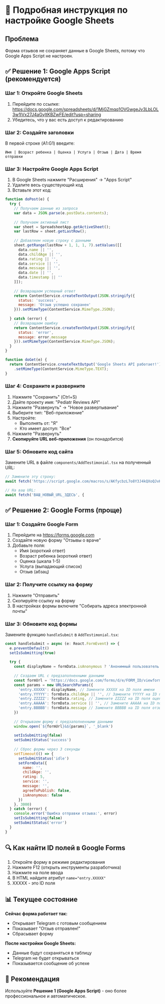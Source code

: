 # 🔧 Подробная инструкция по настройке Google Sheets

## Проблема
Форма отзывов не сохраняет данные в Google Sheets, потому что Google Apps Script не настроен.

## ✅ Решение 1: Google Apps Script (рекомендуется)

### Шаг 1: Откройте Google Sheets
1. Перейдите по ссылке: https://docs.google.com/spreadsheets/d/1MjGZmqq1OVGwgeJv3LbLOL3w1IVx27J4aGyltKBZwFE/edit?usp=sharing
2. Убедитесь, что у вас есть доступ к редактированию

### Шаг 2: Создайте заголовки
В первой строке (A1:G1) введите:
```
Имя | Возраст ребенка | Оценка | Услуга | Отзыв | Дата | Время отправки
```

### Шаг 3: Настройте Google Apps Script
1. В Google Sheets нажмите "Расширения" → "Apps Script"
2. Удалите весь существующий код
3. Вставьте этот код:

```javascript
function doPost(e) {
  try {
    // Получаем данные из запроса
    var data = JSON.parse(e.postData.contents);
    
    // Получаем активный лист
    var sheet = SpreadsheetApp.getActiveSheet();
    var lastRow = sheet.getLastRow();
    
    // Добавляем новую строку с данными
    sheet.getRange(lastRow + 1, 1, 1, 7).setValues([[
      data.name || '',
      data.childAge || '',
      data.rating || '',
      data.service || '',
      data.message || '',
      data.date || '',
      data.timestamp || ''
    ]]);
    
    // Возвращаем успешный ответ
    return ContentService.createTextOutput(JSON.stringify({
      status: 'success',
      message: 'Отзыв успешно сохранен'
    })).setMimeType(ContentService.MimeType.JSON);
    
  } catch (error) {
    // Возвращаем ошибку
    return ContentService.createTextOutput(JSON.stringify({
      status: 'error',
      message: error.message
    })).setMimeType(ContentService.MimeType.JSON);
  }
}

function doGet(e) {
  return ContentService.createTextOutput('Google Sheets API работает!')
    .setMimeType(ContentService.MimeType.TEXT);
}
```

### Шаг 4: Сохраните и разверните
1. Нажмите "Сохранить" (Ctrl+S)
2. Дайте проекту имя: "Pediatr Reviews API"
3. Нажмите "Развернуть" → "Новое развертывание"
4. Выберите тип: "Веб-приложение"
5. Настройте:
   - Выполнять от: "Я"
   - Кто имеет доступ: "Все"
6. Нажмите "Развернуть"
7. **Скопируйте URL веб-приложения** (он понадобится)

### Шаг 5: Обновите код сайта
Замените URL в файле `components/AddTestimonial.tsx` на полученный URL:

```javascript
// Замените эту строку:
await fetch('https://script.google.com/macros/s/AKfycbzL7o8Y3J4kQXoQJvK3w1IVx27J4aGyltKBZwFE/exec', {

// На ваш URL:
await fetch('ВАШ_НОВЫЙ_URL_ЗДЕСЬ', {
```

## ✅ Решение 2: Google Forms (проще)

### Шаг 1: Создайте Google Form
1. Перейдите на https://forms.google.com
2. Создайте новую форму "Отзывы о враче"
3. Добавьте поля:
   - Имя (короткий ответ)
   - Возраст ребенка (короткий ответ)
   - Оценка (шкала 1-5)
   - Услуга (выпадающий список)
   - Отзыв (абзац)

### Шаг 2: Получите ссылку на форму
1. Нажмите "Отправить"
2. Скопируйте ссылку на форму
3. В настройках формы включите "Собирать адреса электронной почты"

### Шаг 3: Обновите код формы
Замените функцию `handleSubmit` в `AddTestimonial.tsx`:

```javascript
const handleSubmit = async (e: React.FormEvent) => {
  e.preventDefault()
  setIsSubmitting(true)
  
  try {
    const displayName = formData.isAnonymous ? 'Анонимный пользователь' : (formData.name || 'Анонимный пользователь')
    
    // Создаем URL с предзаполненными данными
    const formUrl = 'https://docs.google.com/forms/d/e/FORM_ID/viewform?usp=pp_url'
    const params = new URLSearchParams({
      'entry.XXXXX': displayName, // Замените XXXXX на ID поля имени
      'entry.YYYYY': formData.childAge || '', // Замените YYYYY на ID поля возраста
      'entry.ZZZZZ': formData.rating, // Замените ZZZZZ на ID поля оценки
      'entry.AAAAA': formData.service || '', // Замените AAAAA на ID поля услуги
      'entry.BBBBB': formData.message // Замените BBBBB на ID поля отзыва
    })
    
    // Открываем форму с предзаполненными данными
    window.open(`${formUrl}&${params}`, '_blank')
    
    setIsSubmitting(false)
    setSubmitStatus('success')
    
    // Сброс формы через 3 секунды
    setTimeout(() => {
      setSubmitStatus('idle')
      setFormData({
        name: '',
        childAge: '',
        rating: 5,
        service: '',
        message: '',
        agreeToPublish: false,
        isAnonymous: false
      })
    }, 3000)
  } catch (error) {
    console.error('Ошибка отправки отзыва:', error)
    setIsSubmitting(false)
    setSubmitStatus('error')
  }
}
```

## 🔍 Как найти ID полей в Google Forms

1. Откройте форму в режиме редактирования
2. Нажмите F12 (открыть инструменты разработчика)
3. Нажмите на поле ввода
4. В HTML найдите атрибут `name="entry.XXXXX"`
5. XXXXX - это ID поля

## 📊 Текущее состояние

**Сейчас форма работает так:**
- Открывает Telegram с готовым сообщением
- Показывает "Отзыв отправлен!"
- Сбрасывает форму

**После настройки Google Sheets:**
- Данные будут сохраняться в таблицу
- Telegram не будет открываться
- Показывается сообщение об успехе

## 🚀 Рекомендация

Используйте **Решение 1 (Google Apps Script)** - оно более профессиональное и автоматическое.
